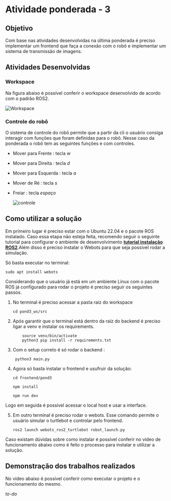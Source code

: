 # Atividade ponderada - 3

## Objetivo 

Com base nas atividades desenvolvidas na última ponderada é preciso implementar um frontend que faça a conexão com o robô e implementar um sistema de transmissão de imagens.


## Atividades Desenvolvidas 




### Workspace 

Na figura abaixo é possível conferir o workspace desenvolvido de acordo com o padrão ROS2. 

   ![Workspace ](./assets/workspace.png)



### Controle do robô
O sistema de controle do robô permite que a partir da cli o usuário consiga interagir com funções que foram definidas para o robô. Nesse caso da ponderada o robô tem as seguintes funções e com controles.

- Mover para Frente : tecla *w*
- Mover para Direita : tecla *d* 
- Mover para Esquerda : tecla *a*
- Mover de Ré : tecla *s*
- Freiar : tecla *espaço*

   ![controle](./assets/movement.png)



## Como utilizar a solução 

Em primeiro lugar é preciso estar com o Ubuntu 22.04 e o pacote ROS instalado. Caso essa etapa não esteja feita, recomendo seguir o seguinte tutorial para configurar o ambiente de desenvolvimento **[tutorial instalação ROS2](https://rmnicola.github.io/m6-ec-encontros/E01/ros)**.Além disso é preciso instalar o Webots para que seja possível rodar a simulação. 

Só basta executar no terminal: 
  ```console
sudo apt install webots
  ``` 


Considerando que o usuário já está em um ambiente Linux com o pacote ROS já configurado para rodar o projeto é preciso seguir os seguintes passos. 

 1. No terminal é preciso acessar a pasta raiz do workspace 

    ```console
    cd pond3_ws/src
    ``` 

2. Após garantir que o terminal está dentro da raíz do backend é preciso ligar a venv e instalar os requirements.

    ```console python3 - venv venv
        source venv/bin/activate 
        python3 pip install -r requirements.txt
    ``` 

3. Com o setup correto é só rodar o backend  :


    ```console
	 python3 main.py
      ```

4. Agora só basta instalar o frontend e usufruir da solução: 

    ```console 
    cd frontend/pond3

    npm install

    npm run dev
    ```  
  Logo em seguida é possível acessar o local host e usar a interface. 

5. Em outro terminal é preciso rodar o webots. Esse comando permite o usuário simular o turtlebot e controlar pelo frontend. 


    ```console
    ros2 launch webots_ros2_turtlebot robot_launch.py
    ``` 



Caso existam dúvidas sobre como instalar é possível conferir no vídeo de funcionamento abaixo como é feito o processo para instalar e utilizar a solução. 


## Demonstração dos trabalhos realizados 

No vídeo abaixo é possível conferir como executar o projeto e o funcionamento do mesmo. 

*to-do*
<!-- [![Demonstração](https://img.youtube.com/vi/UkCUKUDYCZ0/0.jpg)](https://www.youtube.com/watch?v=UkCUKUDYCZ0) -->

